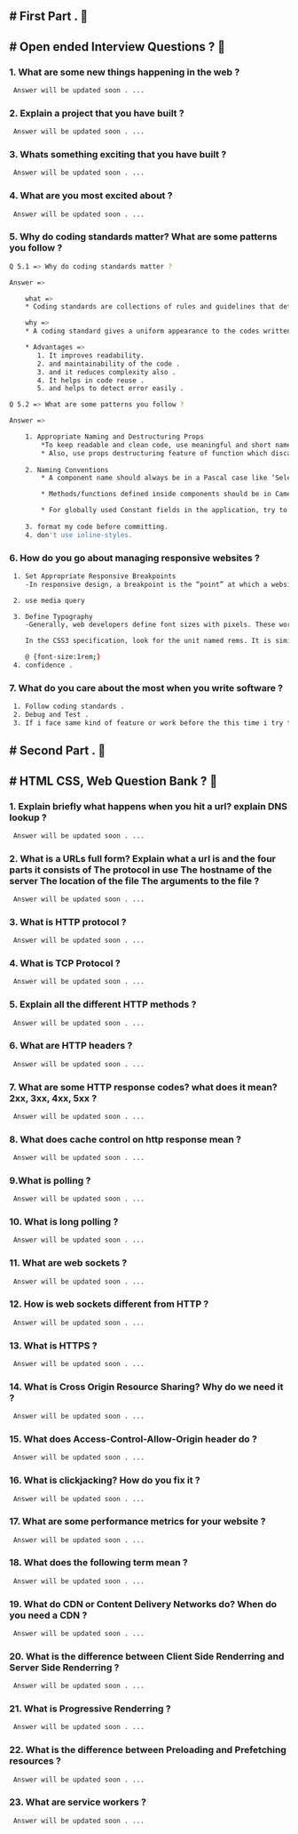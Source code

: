 ## # First Part . 👋
## # Open ended Interview Questions ? 🚀

### 1. What are some new things happening in the web ?

```bash
 Answer will be updated soon . ...
```
### 2. Explain a project that you have built ?

```bash
 Answer will be updated soon . ...
```
### 3. Whats something exciting that you have built ?

```bash
 Answer will be updated soon . ...
```

### 4. What are you most excited about ?

```bash
 Answer will be updated soon . ...
```

### 5. Why do coding standards matter? What are some patterns you follow ?

```bash
Q 5.1 => Why do coding standards matter ?

Answer =>

    what =>
    * Coding standards are collections of rules and guidelines that determine the programming style.

    why =>
    * A coding standard gives a uniform appearance to the codes written by different engineers.

    * Advantages => 
       1. It improves readability. 
       2. and maintainability of the code .
       3. and it reduces complexity also .
       4. It helps in code reuse .
       5. and helps to detect error easily .

Q 5.2 => What are some patterns you follow ?

Answer =>

    1. Appropriate Naming and Destructuring Props 
        *To keep readable and clean code, use meaningful and short names for props of the component. 
        * Also, use props destructuring feature of function which discards the need to write props with each property name and can be used as it is.
    
    2. Naming Conventions 
        * A component name should always be in a Pascal case like ‘SelectButton’, ’Dashboard’ etc. Using Pascal case for components differentiate it from default JSX element tags.

        * Methods/functions defined inside components should be in Camel case like ‘getApplicationData()’, ‘showText()’ etc.

        * For globally used Constant fields in the application, try to use capital letters only. Like const PI = “3.14”;
    
    3. format my code before committing.
    4. don't use inline-styles.
```

### 6. How do you go about managing responsive websites ?

```bash
 1. Set Appropriate Responsive Breakpoints
    -In responsive design, a breakpoint is the “point” at which a website’s content and design will adapt in a certain way in order to provide the best possible user experience.

 2. use media query

 3. Define Typography
    -Generally, web developers define font sizes with pixels. These work on static websites, but responsive websites need a responsive font. Font size must change with respect to parent container width. This is necessary to make typography adjust to screen size and be easily readable on multiple devices.

    In the CSS3 specification, look for the unit named rems. It is similar to the em unit but acts relative to the HTML element. Because of this, the code must reset the HTML font-size .

    @ {font-size:1rem;}
 4. confidence .
```

### 7. What do you care about the most when you write software ?

```bash
 1. Follow coding standards .
 2. Debug and Test .
 3. If i face same kind of feature or work before the this time i try to implement with diffrent and better approach .
```














## # Second Part . 👋
## # HTML CSS, Web Question Bank ? 🚀

### 1. Explain briefly what happens when you hit a url? explain DNS lookup ?

```bash
 Answer will be updated soon . ...
```
### 2. What is a URLs full form? Explain what a url is and the four parts it consists of The protocol in use The hostname of the server The location of the file The arguments to the file ?

```bash
 Answer will be updated soon . ...
```
### 3. What is HTTP protocol ?

```bash
 Answer will be updated soon . ...
```

### 4. What is TCP Protocol ?

```bash
 Answer will be updated soon . ...
```

### 5. Explain all the different HTTP methods ?

```bash
 Answer will be updated soon . ...
```

### 6. What are HTTP headers ?

```bash
 Answer will be updated soon . ...
```

### 7. What are some HTTP response codes? what does it mean? 2xx, 3xx, 4xx, 5xx ?

```bash
 Answer will be updated soon . ...
```

### 8. What does cache control on http response mean ?

```bash
 Answer will be updated soon . ...
```
### 9.What is polling ?

```bash
 Answer will be updated soon . ...
```
### 10. What is long polling ?

```bash
 Answer will be updated soon . ...
```

### 11. What are web sockets ?

```bash
 Answer will be updated soon . ...
```

### 12. How is web sockets different from HTTP ?

```bash
 Answer will be updated soon . ...
```

### 13. What is HTTPS ?

```bash
 Answer will be updated soon . ...
```

### 14. What is Cross Origin Resource Sharing? Why do we need it ?

```bash
 Answer will be updated soon . ...
```
### 15. What does Access-Control-Allow-Origin header do ?

```bash
 Answer will be updated soon . ...
```
### 16. What is clickjacking? How do you fix it ?

```bash
 Answer will be updated soon . ...
```
### 17. What are some performance metrics for your website ?

```bash
 Answer will be updated soon . ...
```

### 18. What does the following term mean ?

```bash
 Answer will be updated soon . ...
```

### 19. What do CDN or Content Delivery Networks do? When do you need a CDN ?

```bash
 Answer will be updated soon . ...
```

### 20. What is the difference between Client Side Renderring and Server Side Renderring ?

```bash
 Answer will be updated soon . ...
```

### 21. What is Progressive Renderring ?

```bash
 Answer will be updated soon . ...
```
### 22. What is the difference between Preloading and Prefetching resources ?

```bash
 Answer will be updated soon . ...
```

### 23. What are service workers ?

```bash
 Answer will be updated soon . ...
```



